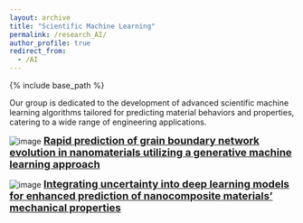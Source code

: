 ```yaml
---
layout: archive
title: "Scientific Machine Learning"
permalink: /research_AI/
author_profile: true
redirect_from:
  - /AI
---
```


{% include base_path %}


Our group is dedicated to the development of advanced scientific machine learning algorithms tailored for predicting material behaviors and properties, catering to a wide range of engineering applications.

![image](https://github.com/user-attachments/assets/38b5cfef-ddff-421c-b17e-264340c2a498)
<a href="/publication/2024-06-polycrystal-cGAN" style="font-size: 18px; font-weight: bold;">Rapid prediction of grain boundary network evolution in nanomaterials utilizing a generative machine learning approach</a>

![image](https://github.com/user-attachments/assets/1ff011d8-5aa4-4dbc-8797-890ec38a717e)
<a href="/publication/2024-03-uncertainty-DL" style="font-size: 18px; font-weight: bold;">Integrating uncertainty into deep learning models for enhanced prediction of nanocomposite materials’ mechanical properties</a>
